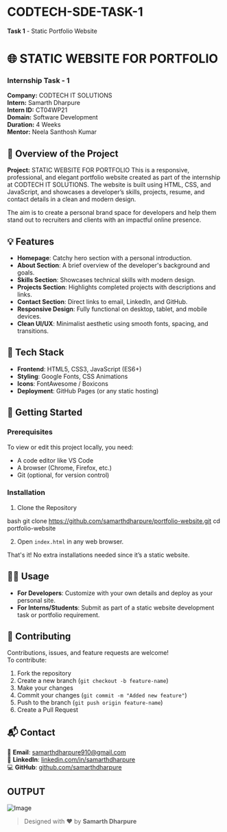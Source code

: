 # CODTECH-SDE-TASK-1

**Task 1** - Static Portfolio Website

# 🌐 STATIC WEBSITE FOR PORTFOLIO

### Internship Task - 1  
**Company:** CODTECH IT SOLUTIONS  
**Intern:** Samarth Dharpure  
**Intern ID:** CT04WP21  
**Domain:** Software Development  
**Duration:** 4 Weeks  
**Mentor:** Neela Santhosh Kumar

## 📌 Overview of the Project

**Project:** STATIC WEBSITE FOR PORTFOLIO
This is a responsive, professional, and elegant portfolio website created as part of the internship at CODTECH IT SOLUTIONS. The website is built using HTML, CSS, and JavaScript, and showcases a developer’s skills, projects, resume, and contact details in a clean and modern design.

The aim is to create a personal brand space for developers and help them stand out to recruiters and clients with an impactful online presence.

## 💡 Features

- **Homepage**: Catchy hero section with a personal introduction.
- **About Section**: A brief overview of the developer's background and goals.
- **Skills Section**: Showcases technical skills with modern design.
- **Projects Section**: Highlights completed projects with descriptions and links.
- **Contact Section**: Direct links to email, LinkedIn, and GitHub.
- **Responsive Design**: Fully functional on desktop, tablet, and mobile devices.
- **Clean UI/UX**: Minimalist aesthetic using smooth fonts, spacing, and transitions.

## 🧰 Tech Stack

- **Frontend**: HTML5, CSS3, JavaScript (ES6+)
- **Styling**: Google Fonts, CSS Animations
- **Icons**: FontAwesome / Boxicons
- **Deployment**: GitHub Pages (or any static hosting)

## 🚀 Getting Started

### Prerequisites
To view or edit this project locally, you need:

- A code editor like VS Code
- A browser (Chrome, Firefox, etc.)
- Git (optional, for version control)

### Installation

1. Clone the Repository

bash
git clone https://github.com/samarthdharpure/portfolio-website.git
cd portfolio-website

2. Open `index.html` in any web browser.

That's it! No extra installations needed since it’s a static website.

## 🧑‍💻 Usage

- **For Developers**: Customize with your own details and deploy as your personal site.
- **For Interns/Students**: Submit as part of a static website development task or portfolio requirement.

## 🤝 Contributing

Contributions, issues, and feature requests are welcome!  
To contribute:

1. Fork the repository  
2. Create a new branch (`git checkout -b feature-name`)  
3. Make your changes  
4. Commit your changes (`git commit -m "Added new feature"`)  
5. Push to the branch (`git push origin feature-name`)  
6. Create a Pull Request

## 📬 Contact

📧 **Email**: [samarthdharpure910@gmail.com](mailto:samarthdharpure910@gmail.com)  
💼 **LinkedIn**: [linkedin.com/in/samarthdharpure](https://linkedin.com/in/samarthdharpure)  
💻 **GitHub**: [github.com/samarthdharpure](https://github.com/samarthdharpure)

## OUTPUT
![Image](https://github.com/user-attachments/assets/b9314d5c-4f59-4ac5-8634-603df38536ce)

> Designed with ❤️ by **Samarth Dharpure**
